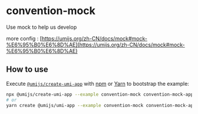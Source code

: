 # convention-mock

Use mock to help us develop

more config : [https://umijs.org/zh-CN/docs/mock#mock-%E6%95%B0%E6%8D%AE](https://umijs.org/zh-CN/docs/mock#mock-%E6%95%B0%E6%8D%AE)

## How to use

Execute [`@umijs/create-umi-app`](https://github.com/umijs/umi/tree/master/packages/create-umi-app) with [npm](https://docs.npmjs.com/cli/init) or [Yarn](https://yarnpkg.com/lang/en/docs/cli/create/) to bootstrap the example:

```bash
npx @umijs/create-umi-app --example convention-mock convention-mock-app
# or
yarn create @umijs/umi-app --example convention-mock convention-mock-app
```
